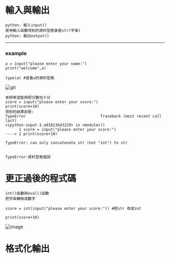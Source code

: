 # 輸入與輸出
```
python: 輸入input() 
使用輸入函數得到的資料型態會是str(字串)
python: 輸出ootput()
```
---
### example
```
a = input("please enter your name:")
print("welcome",a)

type(a) #查看a的資料型態

```
![git](https://user-images.githubusercontent.com/90738394/135252112-51cb060c-38fb-4cbe-91bd-484e164fb458.PNG)
```
老師希望能夠把分數加十分
score = input("please enter your score:")
print(score+10)
得到的結果卻是:
TypeError                                 Traceback (most recent call last)
<ipython-input-1-a91813643229> in <module>()
      1 score = input("please enter your score:")
----> 2 print(score+10)

TypeError: can only concatenate str (not "int") to str


```
```
TypeError:資料型態錯誤

```
# 更正過後的程式碼
```
int()函數與eval()函數
把字串轉換成數字

```
```
score = int(input("please enter your score:")) #把str 改成int

print(score+10)
```
![image](https://user-images.githubusercontent.com/90738394/135380576-03fd474c-f18c-475b-8b6b-319edff5060f.png)
# 格式化輸出

